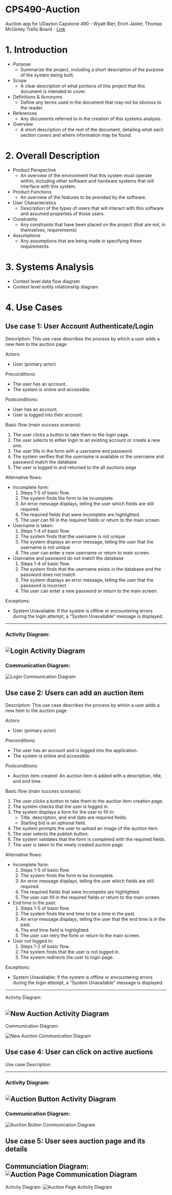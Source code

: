 # CPS490-Auction
Auction app for UDayton Capstone 490 - Wyatt Bier, Erich Jaster, Thomas McGinley
Trello Board - [Link](https://trello.com/invite/b/68cabc69a8381973073a0192/ATTI525aeaf989044b218676779a4d1f59b29800A9B2/cps-490-auction)

# 1. Introduction
   * Purpose
      * Summarize the project, including a short description of the purpose of the system being built.
   * Scope
      * A clear description of what portions of this project that this document is intended to cover.
   * Definitions & Acronyms
      * Define any terms used in the document that may not be obvious to the reader.
   * References
      * Any documents referred to in the creation of this systems analysis.
   * Overview
      * A short description of the rest of the document, detailing what each section covers and where information may be found.
# 2. Overall Description
   * Product Perspective
      * An overview of the environment that this system must operate within, including other software and hardware systems that will interface with this system.
   * Product Functions
      * An overview of the features to be provided by the software.
   * User Characteristics
      * Description of the types of users that will interact with this software and
          assumed properties of those users.
   * Constraints
      * Any constraints that have been placed on the project (that are not, in
          themselves, requirements)
   * Assumptions
      * Any assumptions that are being made in specifying these requirements.
# 3. Systems Analysis
   * Context level data flow diagram
   * Context level entity relationship diagram


# 4. Use Cases
## Use case 1: User Account Authenticate/Login
Description: This use case describes the process by which a user adds a new item to the auction page

Actors:
- User (primary actor)

Preconditions:
- The user has an account.
- The system is online and accessible.

Postconditions:
- User has an account.
- User is logged into their account.

Basic flow (main success scenario):
1. The user clicks a button to take them to the login page.
2. The user selects to either login to an existing account or create a new one.
3. The user fills in the form with a username and password.
4. The system verifies that the username is available or the username and password match the database
5. The user is logged in and returned to the all auctions page

Alternative flows:
- Incomplete form:
   1. Steps 1-5 of basic flow.
   2. The system finds the form to be incomplete.
   3. An error message displays, telling the user which fields are still required.
   4. The required fields that were incomplete are highlighted.
   5. The user can fill in the required fields or return to the main screen.
- Username is taken:
   1. Steps 1-4 of basic flow.
   2. The system finds that the username is not unique
   3. The system displays an error message, telling the user that the username is not unique
   4. The user can enter a new username or return to main screen.
- Username and password do not match the database
   1. Steps 1-4 of basic flow.
   2. The system finds that the username exists in the database and the password does not match
   3. The system displays an error message, telling the user that the password is incorrect
   4. The user can enter a new password or return to the main screen.

Exceptions:
- System Unavailable: If the system is offline or encountering errors during the login attempt, a "System Unavailable" message is displayed.

---
### Activity Diagram:
![Login Activity Diagram](imgs/authLoginDiagram.drawio.png)
---
### Communication Diagram:
![Login Communication Diagram](<imgs/User account authentication_login Communication Diagram.drawio.png>)

## Use case 2: Users can add an auction item
Description: This use case describes the process by which a user adds a new item to the auction page

Actors:
- User (primary actor)

Preconditions:
- The user has an account and is logged into the application.
- The system is online and accessible.

Postconditions:
- Auction item created: An auction item is added with a description, title, and end time.

Basic flow (main success scenario):
1. The user clicks a button to take them to the auction item creation page.
2. The system checks that the user is logged in.
3. The system displays a form for the user to fill in:
   - Title, description, and end date are required fields.
   - Starting bid is an optional field.
4. The system prompts the user to upload an image of the auction item.
5. The user selects the publish button.
6. The system validates that the form is completed with the required fields.
7. The user is taken to the newly created auction page.

Alternative flows:
- Incomplete form:
   1. Steps 1-5 of basic flow.
   2. The system finds the form to be incomplete.
   3. An error message displays, telling the user which fields are still required.
   4. The required fields that were incomplete are highlighted.
   5. The user can fill in the required fields or return to the main screen.
- End time in the past:
   1. Steps 1-5 of basic flow.
   2. The system finds the end time to be a time in the past.
   3. An error message displays, telling the user that the end time is in the past.
   4. The end time field is highlighted.
   5. The user can retry the form or return to the main screen.
- User not logged in:
   1. Steps 1-2 of basic flow.
   2. The system finds that the user is not logged in.
   3. The system redirects the user to login page.

Exceptions:
- System Unavailable: If the system is offline or encountering errors during the login attempt, a "System Unavailable" message is displayed.
---
Activity Diagram:

![New Auction Activity Diagram](imgs/NewAuctionActivityDiagram.png)
---
Communication Diagram:

![New Auction Communication Diagram](imgs/NewAuctionCommunication.png)

## Use case 4: User can click on active auctions
Use case Description

---
### Activity Diagram:
![Auction Button Activity Diagram](imgs/ClickAuctionActivityDiagram.drawio.png)
---
### Communication Diagram:
![Auction Button Communication Diagram](imgs/ClickAuctionCommunicationDiagram.drawio.png)

## Use case 5: User sees auction page and its details
Communciation Diagram:
![Auction Page Communication Diagram](imgs/AuctionPageComm.drawio.png)
---
Activity Diagram:
![Auction Page Activity Diagram](imgs/AuctionPageActivity.drawio.png)
